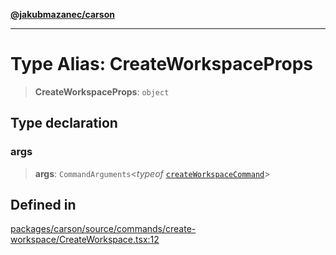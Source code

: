 [**@jakubmazanec/carson**](../README.md)

---

# Type Alias: CreateWorkspaceProps

> **CreateWorkspaceProps**: `object`

## Type declaration

### args

> **args**: `CommandArguments`\<_typeof_
> [`createWorkspaceCommand`](../variables/createWorkspaceCommand.md)\>

## Defined in

[packages/carson/source/commands/create-workspace/CreateWorkspace.tsx:12](https://github.com/jakubmazanec/tools/blob/4bb343d3736e4f9f11a014de3241c6054262151e/packages/carson/source/commands/create-workspace/CreateWorkspace.tsx#L12)
